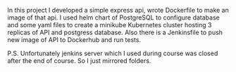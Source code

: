 In this project I developed a simple express api, wrote Dockerfile to make an image of that api. I used helm chart of PostgreSQL to configure database and some yaml files to create a minikube Kubernetes cluster hosting 3 replicas of API and postgress database. Also there is a Jenkinsfile to push new image of API to Dockerhub and run tests.


P.S. Unfortunately jenkins server which I used during course was closed after the end of course. 
So I just mirrored folders.

